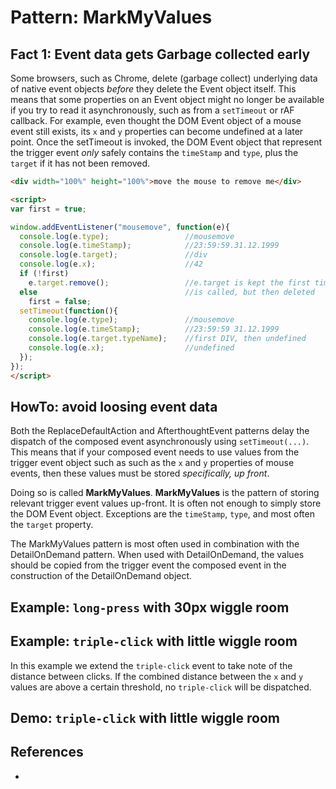 # Pattern: MarkMyValues

## Fact 1: Event data gets Garbage collected early

Some browsers, such as Chrome, delete (garbage collect) underlying data of native event objects
*before* they delete the Event object itself.
This means that some properties on an Event object might no longer be available 
if you try to read it asynchronously, such as from a `setTimeout` or rAF callback.
For example, even thought the DOM Event object of a mouse event still exists, 
its `x` and `y` properties can become undefined at a later point.
Once the setTimeout is invoked, the DOM Event object that represent the trigger event *only*
safely contains the `timeStamp` and `type`, plus the `target` if it has not been removed. 

```html
<div width="100%" height="100%">move the mouse to remove me</div>

<script>
var first = true;

window.addEventListener("mousemove", function(e){
  console.log(e.type);                 //mousemove
  console.log(e.timeStamp);            //23:59:59.31.12.1999
  console.log(e.target);               //div
  console.log(e.x);                    //42
  if (!first)                          
    e.target.remove();                 //e.target is kept the first time the mousemove event listener
  else                                 //is called, but then deleted
    first = false;                     
  setTimeout(function(){               
    console.log(e.type);               //mousemove
    console.log(e.timeStamp);          //23:59:59 31.12.1999
    console.log(e.target.typeName);    //first DIV, then undefined
    console.log(e.x);                  //undefined
  });
});
</script>
```

## HowTo: avoid loosing event data

Both the ReplaceDefaultAction and AfterthoughtEvent patterns delay
the dispatch of the composed event asynchronously using `setTimeout(...)`. 
This means that if your composed event needs to use values from the trigger event object such as
such as the `x` and `y` properties of mouse events, then these values must be stored *specifically, 
up front*.

Doing so is called **MarkMyValues**. **MarkMyValues** is the pattern of storing relevant trigger 
event values up-front. It is often not enough to simply store the DOM Event object. 
Exceptions are the `timeStamp`, `type`, and most often the `target` property.

The MarkMyValues pattern is most often used in combination with the DetailOnDemand pattern.
When used with DetailOnDemand, the values should be copied from the trigger event the composed
event in the construction of the DetailOnDemand object.

## Example: `long-press` with 30px wiggle room

<script src="https://cdn.jsdelivr.net/npm/joievents@1.0.0/src/webcomps/PrettyPrinter.js"></script>
<pretty-printer href="https://raw.githubusercontent.com/orstavik/JoiEvents/master/src/gestures/long-press-MarkMyValues.js"></pretty-printer>

## Example: `triple-click` with little wiggle room

In this example we extend the `triple-click` event to take note of the distance between clicks. 
If the combined distance between the `x` and `y` values are above a certain threshold, 
no `triple-click` will be dispatched.

<script src="https://cdn.jsdelivr.net/npm/joievents@1.0.0/src/webcomps/PrettyPrinter.js"></script>
<pretty-printer href="./demo/triple-click-MarkMyValues.js"></pretty-printer>

## Demo: `triple-click` with little wiggle room

<script src="https://cdn.jsdelivr.net/npm/joievents@1.0.12/src/webcomps/CodeDemo.js"></script>
<code-demo src="./demo/triple-click-MarkMyValues.html"></code-demo>

## References

 * 
